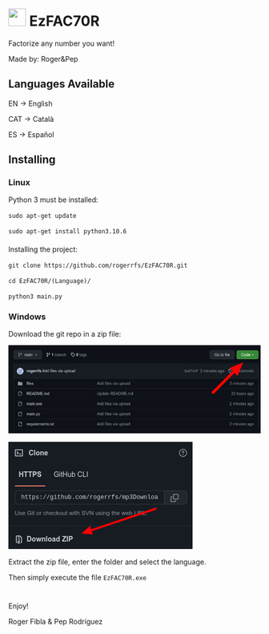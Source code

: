 # <img src=".data/icon.ico" width="35" height="35"> EzFAC70R
Factorize any number you want!

Made by: Roger&amp;Pep

## Languages Available

EN &rarr; English

CAT &rarr; Català

ES &rarr; Español


## Installing

### Linux

Python 3 must be installed:

  `sudo apt-get update`

  `sudo apt-get install python3.10.6`

 ####

 Installing the project:

`git clone https://github.com/rogerrfs/EzFAC70R.git`

`cd EzFAC70R/(Language)/`

`python3 main.py`


### Windows

Download the git repo in a zip file:

![IMG](.data/img1.jpeg)

![IMG](.data/img2.jpeg)

Extract the zip file, enter the folder and select the language.

Then simply execute the file `EzFAC70R.exe`

#

Enjoy!

Roger Fibla & Pep Rodríguez
